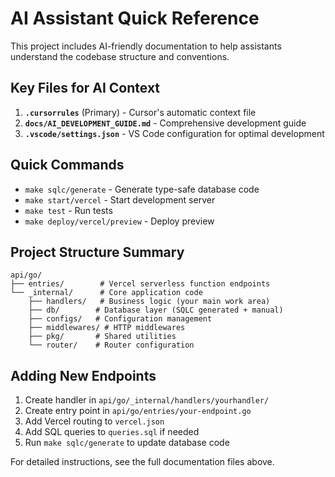 # AI Assistant Quick Reference

This project includes AI-friendly documentation to help assistants understand the codebase structure and conventions.

## Key Files for AI Context

1. **`.cursorrules`** (Primary) - Cursor's automatic context file
2. **`docs/AI_DEVELOPMENT_GUIDE.md`** - Comprehensive development guide
3. **`.vscode/settings.json`** - VS Code configuration for optimal development

## Quick Commands

- `make sqlc/generate` - Generate type-safe database code
- `make start/vercel` - Start development server
- `make test` - Run tests
- `make deploy/vercel/preview` - Deploy preview

## Project Structure Summary

```
api/go/
├── entries/        # Vercel serverless function endpoints
└── _internal/      # Core application code
    ├── handlers/   # Business logic (your main work area)
    ├── db/        # Database layer (SQLC generated + manual)
    ├── configs/   # Configuration management
    ├── middlewares/ # HTTP middlewares
    ├── pkg/       # Shared utilities
    └── router/    # Router configuration
```

## Adding New Endpoints

1. Create handler in `api/go/_internal/handlers/yourhandler/`
2. Create entry point in `api/go/entries/your-endpoint.go`
3. Add Vercel routing to `vercel.json`
4. Add SQL queries to `queries.sql` if needed
5. Run `make sqlc/generate` to update database code

For detailed instructions, see the full documentation files above.
